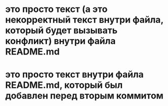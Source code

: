 # это просто текст (а это некорректный текст внутри файла, который будет вызывать конфликт) внутри файла README.md
# это просто текст внутри файла README.md, который был добавлен перед вторым коммитом
